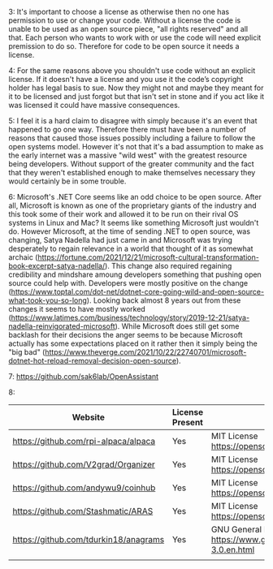 3:
It's important to choose a license as otherwise then no one has permission to use or change your code. Without a license the code is unable to be used as an open source piece, "all rights reserved" and all that. Each person who wants to work with or use the code will need explicit premission to do so. Therefore for code to be open source it needs a license.

4:
For the same reasons above you shouldn't use code without an explicit license. If it doesn't have a license and you use it the code’s copyright holder has legal basis to sue. Now they might not and maybe they meant for it to be licensed and just forgot but that isn't set in stone and if you act like it was licensed it could have massive consequences. 

5:
I feel it is a hard claim to disagree with simply because it's an event that happened to go one way. Therefore there must have been a number of reasons that caused those issues possibly including a failure to follow the open systems model. However it's not that it's a bad assumption to make as the early internet was a massive "wild west" with the greatest resource being developers. Without support of the greater community and the fact that they weren't established enough to make themselves necessary they would certainly be in some trouble.

6: 
Microsoft's .NET Core seems like an odd choice to be open source. After all, Microsoft is known as one of the proprietary giants of the industry and this took some of their work and allowed it to be run on their rival OS systems in Linux and Mac? It seems like something Microsoft just wouldn't do. However Microsoft, at the time of sending .NET to open source, was changing, Satya Nadella had just came in and Microsoft was trying desperately to regain relevance in a world that thought of it as somewhat archaic (https://fortune.com/2021/12/21/microsoft-cultural-transformation-book-excerpt-satya-nadella/). This change also required regaining credibility and mindshare amoung developers something that pushing open source could help with. Developers were mostly positive on the change (https://www.toptal.com/dot-net/dotnet-core-going-wild-and-open-source-what-took-you-so-long). Looking back almost 8 years out from these changes it seems to have mostly worked (https://www.latimes.com/business/technology/story/2019-12-21/satya-nadella-reinvigorated-microsoft). While Microsoft does still get some backlash for their decisions the anger seems to be because Microsoft actually has some expectations placed on it rather then it simply being the "big bad" (https://www.theverge.com/2021/10/22/22740701/microsoft-dotnet-hot-reload-removal-decision-open-source).



7: https://github.com/sak6lab/OpenAssistant

8:

|     Website     | License Present |     License     |
| --------------- | --------------- | --------------- |
|        https://github.com/rpi-alpaca/alpaca         |        Yes         |       MIT License https://opensource.org/licenses/MIT          |
|       https://github.com/V2grad/Organizer          |        Yes         |        MIT License https://opensource.org/licenses/MIT         |  
|       https://github.com/andywu9/coinhub          |       Yes          |         MIT License https://opensource.org/licenses/MIT        |  
|        https://github.com/Stashmatic/ARAS         |        Yes         |         MIT License https://opensource.org/licenses/MIT         |  
|       https://github.com/tdurkin18/anagrams          |       Yes          |       GNU General Public License v3.0 https://www.gnu.org/licenses/gpl-3.0.en.html          |  
|                 |                 |                 |  
